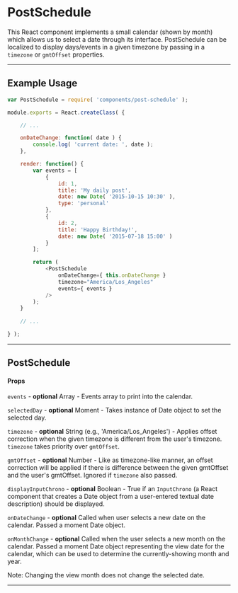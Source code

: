 PostSchedule
============

This React component implements a small calendar (shown by month) which allows us to select a date through its interface. PostSchedule can be localized to display days/events in a given timezone by passing in a `timezone` or `gmtOffset` properties.

---

## Example Usage

```js
var PostSchedule = require( 'components/post-schedule' );

module.exports = React.createClass( {

	// ...

	onDateChange: function( date ) {
		console.log( 'current date: ', date );
	},

	render: function() {
		var events = [
			{
				id: 1,
				title: 'My daily post',
				date: new Date( '2015-10-15 10:30' ),
				type: 'personal'
			},
			{
				id: 2,
				title: 'Happy Birthday!',
				date: new Date( '2015-07-18 15:00' )
			}
		];

		return (
			<PostSchedule
				onDateChange={ this.onDateChange }
				timezone="America/Los_Angeles"
				events={ events }
			/>
		);
	}
	
	// ...

} );
```

---

## PostSchedule

#### Props

`events` - **optional** Array - Events array to print into the calendar.

`selectedDay` - **optional** Moment - Takes instance of Date object to set the selected day.

`timezone` - **optional** String (e.g., 'America/Los_Angeles') - Applies offset
correction when the given timezone is different from the user's timezone. `timezone` takes priority over `gmtOffset`.

`gmtOffset` - **optional** Number - Like as timezone-like manner, an offset correction will be applied if there is difference between the given gmtOffset and the user's gmtOffset. Ignored if `timezone` also passed.

`displayInputChrono` - **optional** Boolean - True if an `InputChrono` (a React component that creates a Date object from a user-entered textual date description) should be displayed.

`onDateChange` - **optional** Called when user selects a new date on the calendar. Passed a moment Date object.

`onMonthChange` - **optional** Called when the user selects a new month on the calendar. Passed a moment Date object representing the view date for the calendar, which can be used to determine the currently-showing month and year.

Note: Changing the view month does not change the selected date.

---
